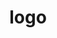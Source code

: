 ---
category: 4-letters
denotation: null
name: logo
reference_link: https://www.etymonline.com/word/logo
root_language: null
root_name: null
title: logo
type: free
word_sums:
- respelling: logo
  sum: 'Logo + '
---